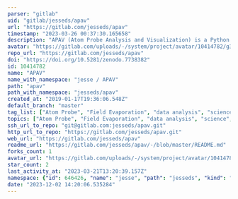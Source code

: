 ```yaml
---
parser: "gitlab"
uid: "gitlab/jesseds/apav"
url: "https://gitlab.com/jesseds/apav"
timestamp: "2023-03-26 00:37:30.165658"
description: "APAV (Atom Probe Analysis and Visualization) is a Python library for the analysis and  visualization of atom probe tomography experiments."
avatar: "https://gitlab.com/uploads/-/system/project/avatar/10414782/g39334.png"
repo_url: "https://gitlab.com/jesseds/apav"
doi: "https://doi.org/10.5281/zenodo.7738382"
id: 10414782
name: "APAV"
name_with_namespace: "jesse / APAV"
path: "apav"
path_with_namespace: "jesseds/apav"
created_at: "2019-01-17T19:36:06.548Z"
default_branch: "master"
tag_list: ["Atom Probe", "Field Evaporation", "data analysis", "science", "tomography"]
topics: ["Atom Probe", "Field Evaporation", "data analysis", "science", "tomography"]
ssh_url_to_repo: "git@gitlab.com:jesseds/apav.git"
http_url_to_repo: "https://gitlab.com/jesseds/apav.git"
web_url: "https://gitlab.com/jesseds/apav"
readme_url: "https://gitlab.com/jesseds/apav/-/blob/master/README.md"
forks_count: 1
avatar_url: "https://gitlab.com/uploads/-/system/project/avatar/10414782/g39334.png"
star_count: 2
last_activity_at: "2023-03-21T13:20:39.157Z"
namespace: {"id": 646426, "name": "jesse", "path": "jesseds", "kind": "user", "full_path": "jesseds", "parent_id": null, "avatar_url": "https://secure.gravatar.com/avatar/d4c52e5f48b44ee179e212ea23b3d9bd?s=80&d=identicon", "web_url": "https://gitlab.com/jesseds"}
date: "2023-12-02 14:20:06.535284"
---
```

